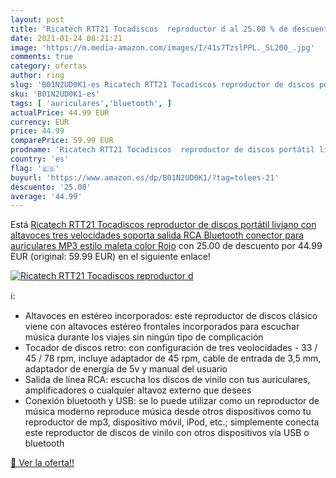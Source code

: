 ```yaml
---
layout: post
title: 'Ricatech RTT21 Tocadiscos  reproductor d al 25.00 % de descuento'
date: 2021-01-24 08:21:21
image: 'https://m.media-amazon.com/images/I/41s7TzslPPL._SL200_.jpg'
comments: true
category: ofertas
author: ring
slug: 'B01N2UD0K1-es Ricatech RTT21 Tocadiscos reproductor de discos portátil...'
sku: 'B01N2UD0K1-es'
tags: [ 'auriculares','bluetooth', ]
actualPrice: 44.99 EUR
currency: EUR
price: 44.99
comparePrice: 59.99 EUR
prodname: 'Ricatech RTT21 Tocadiscos  reproductor de discos portátil liviano con altavoces  tres velocidades  soporta salida RCA  Bluetooth  conector para auriculares  MP3  estilo maleta  color Rojo'
country: 'es'
flag: '🇪🇸'
buyurl: 'https://www.amazon.es/dp/B01N2UD0K1/?tag=tolees-21'
descuento: '25.00'
average: '44.99'
---
```


Está [Ricatech RTT21 Tocadiscos  reproductor de discos portátil liviano con altavoces  tres velocidades  soporta salida RCA  Bluetooth  conector para auriculares  MP3  estilo maleta  color Rojo](https://www.amazon.es/dp/B01N2UD0K1/?tag=tolees-21) con 25.00 de descuento por 44.99 EUR (original: 59.99 EUR) en el siguiente enlace!

[![Ricatech RTT21 Tocadiscos  reproductor d](https://m.media-amazon.com/images/I/41s7TzslPPL._SL200_.jpg)](https://www.amazon.es/dp/B01N2UD0K1/?tag=tolees-21)

ℹ️:

- Altavoces en estéreo incorporados: este reproductor de discos clásico viene con altavoces estéreo frontales incorporados para escuchar música durante los viajes sin ningún tipo de complicación
- Tocador de discos retro: con configuración de tres veolocidades - 33 / 45 / 78 rpm, incluye adaptador de 45 rpm, cable de entrada de 3,5 mm, adaptador de energía de 5v y manual del usuario
- Salida de línea RCA: escucha los discos de vinilo con tus auriculares, amplificadores o cualquier altavoz externo que desees
- Conexión bluetooth y USB: se lo puede utilizar como un reproductor de música moderno reproduce música desde otros dispositivos como tu reproductor de mp3, dispositivo móvil, iPod, etc.; simplemente conecta este reproductor de discos de vinilo con otros dispositivos vía USB o bluetooth

[🛒 Ver la oferta!!](https://www.amazon.es/dp/B01N2UD0K1/?tag=tolees-21)
